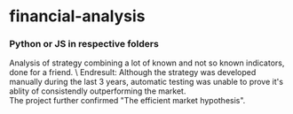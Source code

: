 # financial-analysis

### Python or JS in respective folders

Analysis of strategy combining a lot of known and not so known indicators, done for a friend. \ 
Endresult: Although the strategy was developed manually during the last 3 years, automatic testing was unable to prove it's ablity of consistendly outperforming the market. \
The project further confirmed "The efficient market hypothesis".
